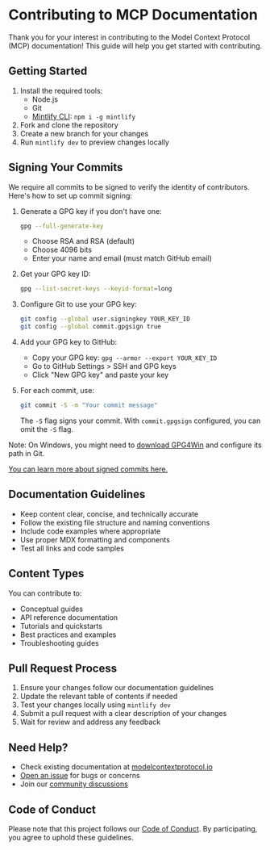 # Contributing to MCP Documentation

Thank you for your interest in contributing to the Model Context Protocol (MCP) documentation! This guide will help you get started with contributing.

## Getting Started

1. Install the required tools:
   - Node.js
   - Git
   - [Mintlify CLI](https://www.npmjs.com/package/mintlify): `npm i -g mintlify`
2. Fork and clone the repository
3. Create a new branch for your changes
4. Run `mintlify dev` to preview changes locally

## Signing Your Commits

We require all commits to be signed to verify the identity of contributors. Here's how to set up commit signing:

1. Generate a GPG key if you don't have one:

   ```bash
   gpg --full-generate-key
   ```

   - Choose RSA and RSA (default)
   - Choose 4096 bits
   - Enter your name and email (must match GitHub email)

2. Get your GPG key ID:

   ```bash
   gpg --list-secret-keys --keyid-format=long
   ```

3. Configure Git to use your GPG key:

   ```bash
   git config --global user.signingkey YOUR_KEY_ID
   git config --global commit.gpgsign true
   ```

4. Add your GPG key to GitHub:

   - Copy your GPG key: `gpg --armor --export YOUR_KEY_ID`
   - Go to GitHub Settings > SSH and GPG keys
   - Click "New GPG key" and paste your key

5. For each commit, use:
   ```bash
   git commit -S -m "Your commit message"
   ```
   The `-S` flag signs your commit. With `commit.gpgsign` configured, you can omit the `-S` flag.

Note: On Windows, you might need to [download GPG4Win](https://www.gpg4win.org/) and configure its path in Git.

[You can learn more about signed commits here.](https://docs.github.com/en/authentication/managing-commit-signature-verification/about-commit-signature-verification)

## Documentation Guidelines

- Keep content clear, concise, and technically accurate
- Follow the existing file structure and naming conventions
- Include code examples where appropriate
- Use proper MDX formatting and components
- Test all links and code samples

## Content Types

You can contribute to:

- Conceptual guides
- API reference documentation
- Tutorials and quickstarts
- Best practices and examples
- Troubleshooting guides

## Pull Request Process

1. Ensure your changes follow our documentation guidelines
2. Update the relevant table of contents if needed
3. Test your changes locally using `mintlify dev`
4. Submit a pull request with a clear description of your changes
5. Wait for review and address any feedback

## Need Help?

- Check existing documentation at [modelcontextprotocol.io](https://modelcontextprotocol.io)
- [Open an issue](https://github.com/modelcontextprotocol/docs/issues) for bugs or concerns
- Join our [community discussions](https://github.com/modelcontextprotocol/docs/discussions)

## Code of Conduct

Please note that this project follows our [Code of Conduct](CODE_OF_CONDUCT.md). By participating, you agree to uphold these guidelines.
